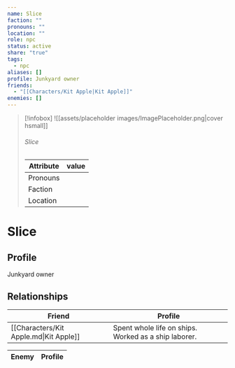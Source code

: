 ```yaml
---
name: Slice
faction: ""
pronouns: ""
location: ""
role: npc
status: active
share: "true"
tags:
  - npc
aliases: []
profile: Junkyard owner
friends:
  - "[[Characters/Kit Apple|Kit Apple]]"
enemies: []
---
```



> [!infobox]
> ![[assets/placeholder images/ImagePlaceholder.png|cover hsmall]]
> ###### Slice
> Attribute |  value |
> ---|---|
> Pronouns | 
> Faction | 
> Location |  |


# Slice
## Profile
Junkyard owner


## Relationships

| Friend                                 | Profile                                              |
| -------------------------------------- | ---------------------------------------------------- |
| [[Characters/Kit Apple.md\|Kit Apple]] | Spent whole life on ships. Worked as a ship laborer. |


| Enemy | Profile |
| ----- | ------- |


